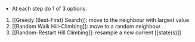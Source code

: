 - At each step do 1 of 3 options:
1. [[Greedy (Best-First) Search]]: move to the neighbour with largest value
2. [[Random Walk Hill-Climbing]]: move to a random neighbour
3. [[Random-Restart Hill Climbing]]: resample a new current [[state(s)]]